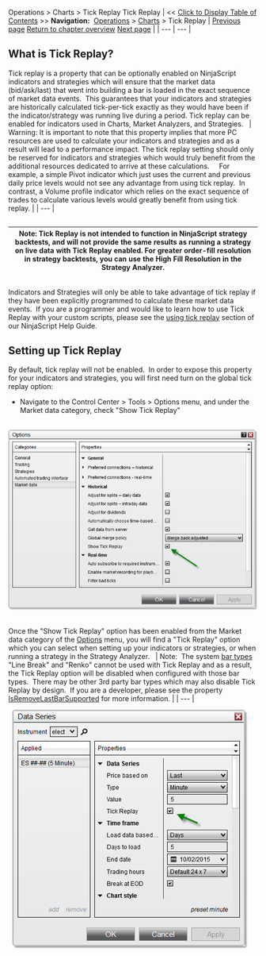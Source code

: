 ﻿
Operations > Charts > Tick Replay
Tick Replay
| << [Click to Display Table of Contents](tick_replay.md) >> **Navigation:**     [Operations](operations.md) > [Charts](charts.md) > Tick Replay | [Previous page](order_flow_market_depth_map.md) [Return to chapter overview](charts.md) [Next page](power_volume_indicators.md) |
| --- | --- |
## What is Tick Replay?
Tick replay is a property that can be optionally enabled on NinjaScript indicators and strategies which will ensure that the market data (bid/ask/last) that went into building a bar is loaded in the exact sequence of market data events.  This guarantees that your indicators and strategies are historically calculated tick-per-tick exactly as they would have been if the indicator/strategy was running live during a period. Tick replay can be enabled for indicators used in Charts, Market Analyzers, and Strategies.
 
| Warning: It is important to note that this property implies that more PC resources are used to calculate your indicators and strategies and as a result will lead to a performance impact. The tick replay setting should only be reserved for indicators and strategies which would truly benefit from the additional resources dedicated to arrive at these calculations.     For example, a simple Pivot indicator which just uses the current and previous daily price levels would not see any advantage from using tick replay.  In contrast, a Volume profile indicator which relies on the exact sequence of trades to calculate various levels would greatly benefit from using tick replay. |
| --- |

## 
| Note: Tick Replay is not intended to function in NinjaScript strategy backtests, and will not provide the same results as running a strategy on live data with Tick Replay enabled. For greater order-fill resolution in strategy backtests, you can use the High Fill Resolution in the Strategy Analyzer. |
| --- |

## 
Indicators and Strategies will only be able to take advantage of tick replay if they have been explicitly programmed to calculate these market data events.  If you are a programmer and would like to learn how to use Tick Replay with your custom scripts, please see the [using tick replay](developing_for__tick_replay.md) section of our NinjaScript Help Guide.
## 
## Setting up Tick Replay
By default, tick replay will not be enabled.  In order to expose this property for your indicators and strategies, you will first need turn on the global tick replay option:
 
- Navigate to the Control Center > Tools > Options menu, and under the Market data category, check "Show Tick Replay"

 
![Tick_Replay_1](tick_replay_1.png)
## 
Once the "Show Tick Replay" option has been enabled from the Market data category of the [Options](options.md) menu, you will find a "Tick Replay" option which you can select when setting up your indicators or strategies, or when running a strategy in the Strategy Analyzer.
 
| Note:  The system [bar types](bar_types.md) "Line Break" and "Renko" cannot be used with Tick Replay and as a result, the Tick Replay option will be disabled when configured with those bar types.  There may be other 3rd party bar types which may also disable Tick Replay by design.  If you are a developer, please see the property [IsRemoveLastBarSupported](isremovelastbarsupported.md) for more information. |
| --- |

 
![Tick_Replay_2](tick_replay_2.png)
